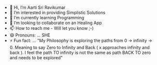 - 👋 Hi, I’m Aarti Sri Ravikumar
- 👀 I’m interested in providing Simplistic Solutions
- 🌱 I’m currently learning Programming
- 💞️ I’m looking to collaborate on an Healing App
- 📫 How to reach me - Will let you know ;-)
- 😄 Pronouns: ... SHE
- ⚡ Fun fact: ... "My Philosophy is exploring the paths from 0 -> infinity -> 0. Meaning to say Zero to Infinity and Back ( x approaches infinity and back ). I feel the path TO infinity is not the same as path BACK TO zero and needs to be explored"

<!---
aartisr/aartisr is a ✨ special ✨ repository because its `README.md` (this file) appears on your GitHub profile.
You can click the Preview link to take a look at your changes.
--->
